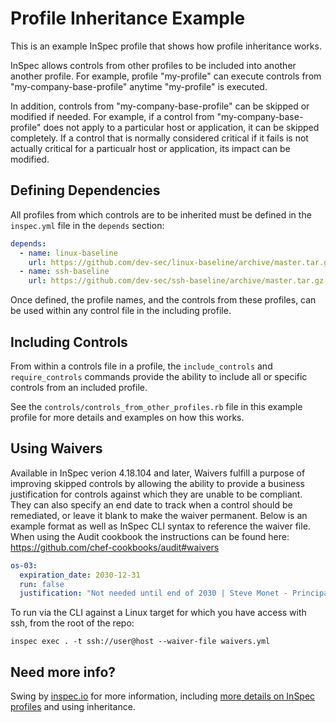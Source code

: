 # Profile Inheritance Example

This is an example InSpec profile that shows how profile inheritance works.

InSpec allows controls from other profiles to be included into another another profile. For example, profile "my-profile" can execute controls from "my-company-base-profile" anytime "my-profile" is executed.

In addition, controls from "my-company-base-profile" can be skipped or modified if needed. For example, if a control from "my-company-base-profile" does not apply to a particular host or application, it can be skipped completely. If a control that is normally considered critical if it fails is not actually critical for a particualr host or application, its impact can be modified.

## Defining Dependencies

All profiles from which controls are to be inherited must be defined in the `inspec.yml` file in the `depends` section:

```yaml
depends:
  - name: linux-baseline
    url: https://github.com/dev-sec/linux-baseline/archive/master.tar.gz
  - name: ssh-baseline
    url: https://github.com/dev-sec/ssh-baseline/archive/master.tar.gz
```

Once defined, the profile names, and the controls from these profiles, can be used within any control file in the including profile.

## Including Controls

From within a controls file in a profile, the `include_controls` and `require_controls` commands provide the ability to include all or specific controls from an included profile.

See the `controls/controls_from_other_profiles.rb` file in this example profile for more details and examples on how this works.

## Using Waivers

Available in InSpec verion 4.18.104 and later, Waivers fulfill a purpose of improving skipped controls by allowing the ability to provide a business justification for controls against which they are unable to be compliant. They can also specify an end date to track when a control should be remediated, or leave it blank to make the waiver permanent.  Below is an example format as well as InSpec CLI syntax to reference the waiver file.  When using the Audit cookbook the instructions can be found here: https://github.com/chef-cookbooks/audit#waivers

```yaml
os-03:
  expiration_date: 2030-12-31
  run: false
  justification: "Not needed until end of 2030 | Steve Monet - Principal Auditor, 2020-04-02"
```
To run via the CLI against a Linux target for which you have access with ssh, from the root of the repo:

`inspec exec . -t ssh://user@host --waiver-file waivers.yml`

## Need more info?

Swing by [inspec.io](https://www.inspec.io) for more information, including [more details on InSpec profiles](https://www.inspec.io/docs/reference/profiles/) and using inheritance.
